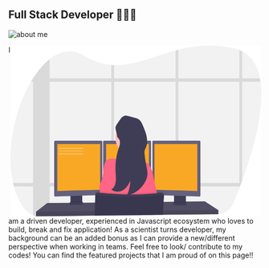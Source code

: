 ## Full Stack Developer 👩🏻‍💻
![about me](https://github.com/neesafarza/neesafarza/blob/master/githeader.gif)

<img align="right" alt="illustration of a woman developing" src="./developer.svg" width="500" height="340" />

I am a driven developer, experienced in Javascript ecosystem who loves to build, break and fix application! 
As a scientist turns developer, my background can be an added bonus as I can provide a new/different perspective when working in teams. 
Feel free to look/ contribute to my codes! You can find the featured projects that I am proud of on this page!!





